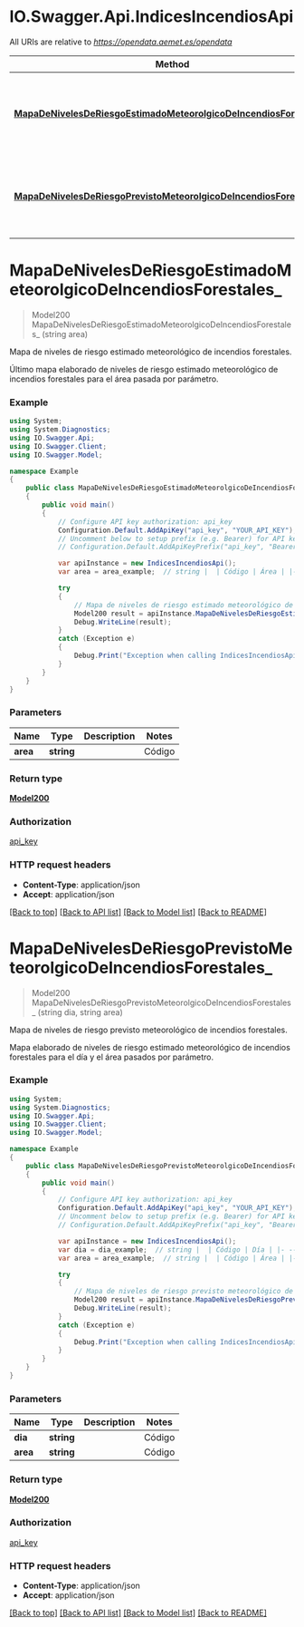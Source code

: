 # IO.Swagger.Api.IndicesIncendiosApi

All URIs are relative to *https://opendata.aemet.es/opendata*

Method | HTTP request | Description
------------- | ------------- | -------------
[**MapaDeNivelesDeRiesgoEstimadoMeteorolgicoDeIncendiosForestales_**](IndicesIncendiosApi.md#mapadenivelesderiesgoestimadometeorolgicodeincendiosforestales_) | **GET** /api/incendios/mapasriesgo/estimado/area/{area} | Mapa de niveles de riesgo estimado meteorológico de incendios forestales.
[**MapaDeNivelesDeRiesgoPrevistoMeteorolgicoDeIncendiosForestales_**](IndicesIncendiosApi.md#mapadenivelesderiesgoprevistometeorolgicodeincendiosforestales_) | **GET** /api/incendios/mapasriesgo/previsto/dia/{dia}/area/{area} | Mapa de niveles de riesgo previsto meteorológico de incendios forestales.


<a name="mapadenivelesderiesgoestimadometeorolgicodeincendiosforestales_"></a>
# **MapaDeNivelesDeRiesgoEstimadoMeteorolgicoDeIncendiosForestales_**
> Model200 MapaDeNivelesDeRiesgoEstimadoMeteorolgicoDeIncendiosForestales_ (string area)

Mapa de niveles de riesgo estimado meteorológico de incendios forestales.

Último mapa elaborado de niveles de riesgo estimado meteorológico de incendios forestales para el área pasada por parámetro.

### Example
```csharp
using System;
using System.Diagnostics;
using IO.Swagger.Api;
using IO.Swagger.Client;
using IO.Swagger.Model;

namespace Example
{
    public class MapaDeNivelesDeRiesgoEstimadoMeteorolgicoDeIncendiosForestales_Example
    {
        public void main()
        {
            // Configure API key authorization: api_key
            Configuration.Default.AddApiKey("api_key", "YOUR_API_KEY");
            // Uncomment below to setup prefix (e.g. Bearer) for API key, if needed
            // Configuration.Default.AddApiKeyPrefix("api_key", "Bearer");

            var apiInstance = new IndicesIncendiosApi();
            var area = area_example;  // string |  | Código | Área | |- -- -- -- -- -|- -- -- -- -- -| | p  | Península   | | b  | Baleares   | | c  | Canarias   

            try
            {
                // Mapa de niveles de riesgo estimado meteorológico de incendios forestales.
                Model200 result = apiInstance.MapaDeNivelesDeRiesgoEstimadoMeteorolgicoDeIncendiosForestales_(area);
                Debug.WriteLine(result);
            }
            catch (Exception e)
            {
                Debug.Print("Exception when calling IndicesIncendiosApi.MapaDeNivelesDeRiesgoEstimadoMeteorolgicoDeIncendiosForestales_: " + e.Message );
            }
        }
    }
}
```

### Parameters

Name | Type | Description  | Notes
------------- | ------------- | ------------- | -------------
 **area** | **string**|  | Código | Área | |- -- -- -- -- -|- -- -- -- -- -| | p  | Península   | | b  | Baleares   | | c  | Canarias    | 

### Return type

[**Model200**](Model200.md)

### Authorization

[api_key](../README.md#api_key)

### HTTP request headers

 - **Content-Type**: application/json
 - **Accept**: application/json

[[Back to top]](#) [[Back to API list]](../README.md#documentation-for-api-endpoints) [[Back to Model list]](../README.md#documentation-for-models) [[Back to README]](../README.md)

<a name="mapadenivelesderiesgoprevistometeorolgicodeincendiosforestales_"></a>
# **MapaDeNivelesDeRiesgoPrevistoMeteorolgicoDeIncendiosForestales_**
> Model200 MapaDeNivelesDeRiesgoPrevistoMeteorolgicoDeIncendiosForestales_ (string dia, string area)

Mapa de niveles de riesgo previsto meteorológico de incendios forestales.

Mapa elaborado de niveles de riesgo estimado meteorológico de incendios forestales para el día y el área pasados por parámetro.

### Example
```csharp
using System;
using System.Diagnostics;
using IO.Swagger.Api;
using IO.Swagger.Client;
using IO.Swagger.Model;

namespace Example
{
    public class MapaDeNivelesDeRiesgoPrevistoMeteorolgicoDeIncendiosForestales_Example
    {
        public void main()
        {
            // Configure API key authorization: api_key
            Configuration.Default.AddApiKey("api_key", "YOUR_API_KEY");
            // Uncomment below to setup prefix (e.g. Bearer) for API key, if needed
            // Configuration.Default.AddApiKeyPrefix("api_key", "Bearer");

            var apiInstance = new IndicesIncendiosApi();
            var dia = dia_example;  // string |  | Código | Día | |- -- -- -- -- -|- -- -- -- -- -| | 1  | Mañana   | | 2  | Pasado Mañana   | | 3  | Dentro de 3 días   
            var area = area_example;  // string |  | Código | Área | |- -- -- -- -- -|- -- -- -- -- -| | p  | Península   | | b  | Baleares   | | c  | Canarias   

            try
            {
                // Mapa de niveles de riesgo previsto meteorológico de incendios forestales.
                Model200 result = apiInstance.MapaDeNivelesDeRiesgoPrevistoMeteorolgicoDeIncendiosForestales_(dia, area);
                Debug.WriteLine(result);
            }
            catch (Exception e)
            {
                Debug.Print("Exception when calling IndicesIncendiosApi.MapaDeNivelesDeRiesgoPrevistoMeteorolgicoDeIncendiosForestales_: " + e.Message );
            }
        }
    }
}
```

### Parameters

Name | Type | Description  | Notes
------------- | ------------- | ------------- | -------------
 **dia** | **string**|  | Código | Día | |- -- -- -- -- -|- -- -- -- -- -| | 1  | Mañana   | | 2  | Pasado Mañana   | | 3  | Dentro de 3 días    | 
 **area** | **string**|  | Código | Área | |- -- -- -- -- -|- -- -- -- -- -| | p  | Península   | | b  | Baleares   | | c  | Canarias    | 

### Return type

[**Model200**](Model200.md)

### Authorization

[api_key](../README.md#api_key)

### HTTP request headers

 - **Content-Type**: application/json
 - **Accept**: application/json

[[Back to top]](#) [[Back to API list]](../README.md#documentation-for-api-endpoints) [[Back to Model list]](../README.md#documentation-for-models) [[Back to README]](../README.md)

